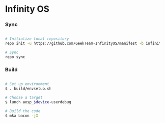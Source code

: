 # Infinity OS #

### Sync ###

```bash

# Initialize local repository
repo init -u https://github.com/GeekTeam-InfinityOS/manifest -b infinity-10

# Sync
repo sync
```

### Build ###

```bash

# Set up environment
$ . build/envsetup.sh

# Choose a target
$ lunch aosp_$device-userdebug

# Build the code
$ mka bacon -jX
```
